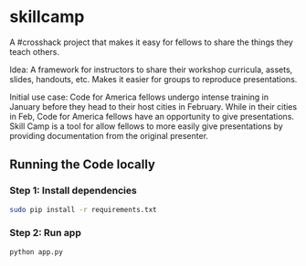 skillcamp
=========

A #crosshack project that makes it easy for fellows to share the things they teach others.

Idea:
A framework for instructors to share their workshop curricula, assets, slides, handouts, etc. Makes it easier for groups to reproduce presentations.


Initial use case:
Code for America fellows undergo intense training in January before they head to their host cities in February. While in their cities in Feb, Code for America fellows have an opportunity to give presentations. Skill Camp is a tool for allow fellows to more easily give presentations by providing documentation from the original presenter.

## Running the Code locally
### Step 1: Install dependencies
``` bash
sudo pip install -r requirements.txt
```

### Step 2: Run app
``` bash
python app.py
```
